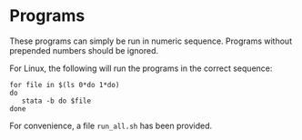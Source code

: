 # Programs

These programs can simply be run in numeric sequence. Programs without prepended numbers should be ignored.

For Linux, the following will run the programs in the correct sequence:

```
for file in $(ls 0*do 1*do)
do
   stata -b do $file
done
```

For convenience, a file `run_all.sh` has been provided.
